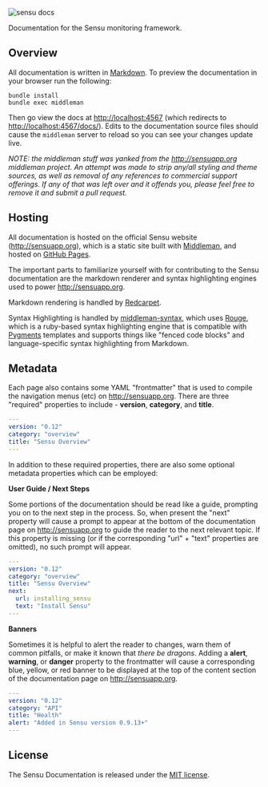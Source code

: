 ![sensu docs](https://raw.github.com/sensu/sensu/master/sensu-logo.png)

Documentation for the Sensu monitoring framework.

## Overview

All documentation is written in [Markdown][markdown]. To preview the documentation in your browser run the following:

``` shell
bundle install
bundle exec middleman
``` 

Then go view the docs at [http://localhost:4567](http://localhost:4567) (which redirects to [http://localhost:4567/docs/](http://localhost:4567/docs/)). Edits to the documentation source files should cause the `middleman` server to reload so you can see your changes update live.

*NOTE:* _the middleman stuff was yanked from the http://sensuapp.org middleman project. An attempt was made to strip any/all styling and theme sources, as well as removal of any references to commercial support offerings. If any of that was left over and it offends you, please feel free to remove it and submit a pull request._

## Hosting

All documentation is hosted on the official Sensu website (http://sensuapp.org), which is a static site built with [Middleman][middleman], and hosted on [GitHub Pages][pages]. 

The important parts to familiarize yourself with for contributing to the Sensu documentation are the markdown renderer and syntax highlighting engines used to power http://sensuapp.org. 

Markdown rendering is handled by [Redcarpet][redcarpet]. 

Syntax Highlighting is handled by [middleman-syntax][syntax], which uses [Rouge][rouge], which is a ruby-based syntax highlighting engine that is compatible with [Pygments][pygments] templates and supports things like "fenced code blocks" and language-specific syntax highlighting from Markdown. 

## Metadata

Each page also contains some YAML "frontmatter" that is used to compile the navigation menus (etc) on http://sensuapp.org. There are three "required" properties to include - **version**, **category**, and **title**.

``` yaml
---
version: "0.12"
category: "overview"
title: "Sensu Overview"
--- 
```

In addition to these required properties, there are also some optional metadata properties which can be employed:

**User Guide / Next Steps**

Some portions of the documentation should be read like a guide, prompting you on to the next step in the process. So, when present the "next" property will cause a prompt to appear at the bottom of the documentation page on http://sensuapp.org to guide the reader to the next relevant topic. If this property is missing (or if the corresponding "url" + "text" properties are omitted), no such prompt will appear.

``` yaml
--- 
version: "0.12"
category: "overview"
title: "Sensu Overview"
next:
  url: installing_sensu
  text: "Install Sensu"
---
```

**Banners**

Sometimes it is helpful to alert the reader to changes, warn them of common pitfalls, or make it known that _there be dragons_. Adding a **alert**, **warning**, or **danger** property to the frontmatter will cause a corresponding blue, yellow, or red banner to be displayed at the top of the content section of the documentation page on http://sensuapp.org. 

``` yaml
---
version: "0.12"
category: "API"
title: "Health"
alert: "Added in Sensu version 0.9.13+"
---
```

## License
The Sensu Documentation is released under the 
[MIT license][mit-license].


[markdown]: http://daringfireball.net/projects/markdown/syntax
[sensuapp]: http://sensuapp.org
[middleman]: http://middlemanapp.com
[pages]: http://pages.github.com/
[redcarpet]: https://github.com/vmg/redcarpet
[syntax]: https://github.com/middleman/middleman-syntax
[rouge]: https://github.com/jayferd/rouge
[pygments]: http://pygments.org/
[mit-license]: https://raw.github.com/sensu/sensu-docs/master/MIT-LICENSE.txt

